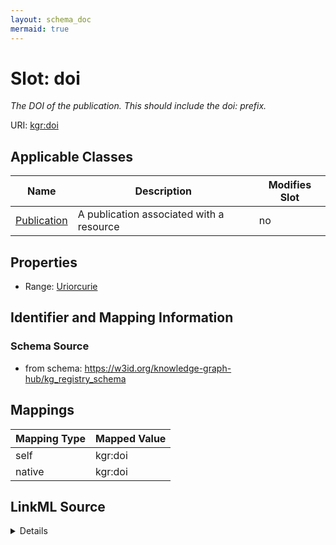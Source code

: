 ```yaml
---
layout: schema_doc
mermaid: true
---
```




# Slot: doi


_The DOI of the publication. This should include the doi: prefix._





URI: [kgr:doi](https://w3id.org/bridge2ai/data-sheets-schema/doi)



<!-- no inheritance hierarchy -->





## Applicable Classes

| Name | Description | Modifies Slot |
| --- | --- | --- |
| [Publication](Publication.html) | A publication associated with a resource |  no  |







## Properties

* Range: [Uriorcurie](Uriorcurie.html)





## Identifier and Mapping Information







### Schema Source


* from schema: https://w3id.org/knowledge-graph-hub/kg_registry_schema




## Mappings

| Mapping Type | Mapped Value |
| ---  | ---  |
| self | kgr:doi |
| native | kgr:doi |




## LinkML Source

<details>
```yaml
name: doi
description: 'The DOI of the publication. This should include the doi: prefix.'
from_schema: https://w3id.org/knowledge-graph-hub/kg_registry_schema
rank: 1000
alias: doi
owner: Publication
domain_of:
- Publication
range: uriorcurie

```
</details>
